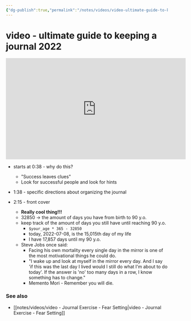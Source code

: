 ```yaml
---
{"dg-publish":true,"permalink":"/notes/videos/video-ultimate-guide-to-keeping-a-journal-2022/","dgHomeLink":true,"dgPassFrontmatter":false,"dgShowBacklinks":true,"dgShowLocalGraph":true}
---
```


# video - ultimate guide to keeping a journal 2022

<iframe width="560" height="315" src="https://www.youtube.com/embed/2ZG604xRKg4" title="YouTube video player" frameborder="0" allow="accelerometer; autoplay; clipboard-write; encrypted-media; gyroscope; picture-in-picture" allowfullscreen></iframe>


- starts at 0:38 - why do this?
    - "Success leaves clues"
    - Look for successful people and look for hints
- 1:38 - specific directions about organizing the journal

 - 2:15 - front cover
     - **Really cool thing!!!**
     - 32850 -> the amount of days you have from birth to 90 y.o.
     - keep track of the amount of days you still have until reaching 90 y.o.
         - `$your_age * 365 - 32850`
         - today, 2022-07-08, is the 15,015th day of my life
         - I have 17,857 days until my 90 y.o.
     - Steve Jobs once said:
         - Facing his own mortality every single day in the mirror is one of the most motivational things he could do.
         - "I wake up and look at myself in the mirror every day. And I say 'if this was the last day I lived would I still do what I'm about to do today'. If the answer is 'no' too many days in a row, I know something has to change."
         - Memento Mori - Remember you will die.


### See also

- [[notes/videos/video - Journal Exercise - Fear Setting|video - Journal Exercise - Fear Setting]]